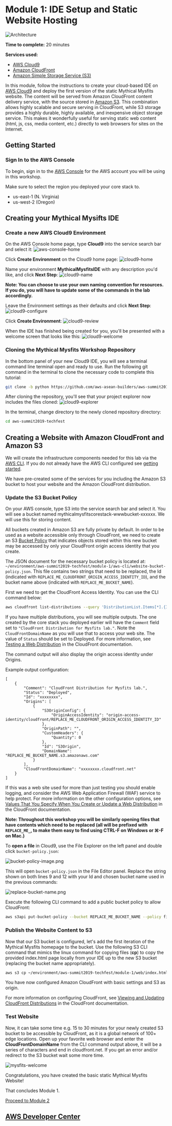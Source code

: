 # Module 1: IDE Setup and Static Website Hosting

![Architecture](/images/module-1/architecture-module-1.png)

**Time to complete:** 20 minutes

**Services used:**

* [AWS Cloud9](https://aws.amazon.com/cloud9/)
* [Amazon CloudFront](https://aws.amazon.com/cloudfront/)
* [Amazon Simple Storage Service (S3)](https://aws.amazon.com/s3/)

In this module, follow the instructions to create your cloud-based IDE on [AWS Cloud9](https://aws.amazon.com/cloud9/) and deploy the first version of the static Mythical Mysfits website. The content will be served from Amazon CloudFront content delivery service, with the source stored in [Amazon S3](https://aws.amazon.com/s3/). This combination allows highly scalable and secure serving in CloudFront, while S3 storage provides a highly durable, highly available, and inexpensive object storage service. This makes it wonderfully useful for serving static web content (html, js, css, media content, etc.) directly to web browsers for sites on the Internet.

## Getting Started

### Sign In to the AWS Console

To begin, sign in to the [AWS Console](https://console.aws.amazon.com) for the AWS account you will be using in this workshop.

Make sure to select the region you deployed your core stack to.

* us-east-1 (N. Virginia)
* us-west-2 (Oregon)

## Creating your Mythical Mysifts IDE

### Create a new AWS Cloud9 Environment

 On the AWS Console home page, type **Cloud9** into the service search bar and select it:
 ![aws-console-home](/images/module-1/cloud9-service.png)

Click **Create Environment** on the Cloud9 home page:
![cloud9-home](/images/module-1/cloud9-home.png)

Name your environment **MythicalMysfitsIDE** with any description you'd like, and click **Next Step**:
![cloud9-name](/images/module-1/cloud9-name-ide.png)

**Note: You can choose to use your own naming convention for resources. If you do, you will have to update some of the commands in the lab accordingly.**

Leave the Environment settings as their defaults and click **Next Step**:
![cloud9-configure](/images/module-1/cloud9-configure-env.png)

Click **Create Environment**:
![cloud9-review](/images/module-1/cloud9-review.png)

When the IDE has finished being created for you, you'll be presented with a welcome screen that looks like this:
![cloud9-welcome](/images/module-1/cloud9-welcome.png)

### Cloning the Mythical Mysfits Workshop Repository

In the bottom panel of your new Cloud9 IDE, you will see a terminal command line terminal open and ready to use.  Run the following git command in the terminal to clone the necessary code to complete this tutorial:

```bash
git clone -b python https://github.com/aws-asean-builders/aws-summit2019-techfest.git
```

After cloning the repository, you'll see that your project explorer now includes the files cloned:
![cloud9-explorer](/images/module-1/cloud9-explorer.png)

In the terminal, change directory to the newly cloned repository directory:

```bash
cd aws-summit2019-techfest
```

## Creating a Website with Amazon CloudFront and Amazon S3

We will create the infrastructure components needed for this lab via the [AWS CLI](https://aws.amazon.com/cli/). If you do not already have the AWS CLI configured see [getting started](http://docs.aws.amazon.com/cli/latest/userguide/).

We have pre-created some of the services for you including the Amazon S3 bucket to host your website and the Amazon CloudFront distribution.

### Update the S3 Bucket Policy

On your AWS console, type S3 into the service search bar and select it. You will see a bucket named mythicalmysfitscorestack-wwwbucket-xxxxxx. We will use this for storing content.

All buckets created in Amazon S3 are fully private by default. In order to be used as a website accessible only through CloudFront, we need to create an S3 [Bucket Policy](https://docs.aws.amazon.com/AmazonS3/latest/dev/example-bucket-policies.html) that indicates objects stored within this new bucket may be accessed by only your CloudFront origin access identity that you create. 

The JSON document for the necessary bucket policy is located at: `~/environment/aws-summit2019-techfest/module-1/aws-cli/website-bucket-policy.json`.  This file contains two strings that need to be replaced, the Id (indicated with `REPLACE_ME_CLOUDFRONT_ORIGIN_ACCESS_IDENTITY_ID`), and the bucket name above (indicated with `REPLACE_ME_BUCKET_NAME`). 

First we need to get the CloudFront Access Identity. You can use the CLI command below:

```bash
aws cloudfront list-distributions --query 'DistributionList.Items[*].{Id:Id, CloudFrontDomainName:DomainName, Comment:Comment, Status:Status, Origins:Origins}'
```

If you have multiple distributions, you will see multiple outputs. The one created by the core stack you deployed earlier will have the `Comment` field set to `"CloudFront Distribution for Mysfits lab."`. Note the `CloudFrontDomainName` as you will use that to access your web site. The value of `Status` should be set to Deployed.
For more information, see [Testing a Web Distribution](https://docs.aws.amazon.com/AmazonCloudFront/latest/DeveloperGuide/distribution-web-testing.html) in the CloudFront documentation.

The command output will also display the origin access identity under Origins.

Example output configuration:
```
[
    {
        "Comment": "CloudFront Distribution for Mysfits lab.", 
        "Status": "Deployed", 
        "Id": "xxxxxxxx", 
        "Origins": [
            {
                "S3OriginConfig": {
                    "OriginAccessIdentity": "origin-access-identity/cloudfront/REPLACE_ME_CLOUDFRONT_ORIGIN_ACCESS_IDENTITY_ID"
                }, 
                "OriginPath": "", 
                "CustomHeaders": {
                    "Quantity": 0
                }, 
                "Id": "S3Origin", 
                "DomainName": "REPLACE_ME_BUCKET_NAME.s3.amazonaws.com"
            }
        ], 
        "CloudFrontDomainName": "xxxxxxxx.cloudfront.net"
    }
]
```

If this was a web site used for more than just testing you should enable logging, and consider the AWS Web Application Firewall (WAF) service to help protect. For more information on the other configuration options, see [Values That You Specify When You Create or Update a Web Distribution](https://docs.aws.amazon.com/AmazonCloudFront/latest/DeveloperGuide/distribution-web-values-specify.html) in the CloudFront documentation.

**Note: Throughout this workshop you will be similarly opening files that have contents which need to be replaced (all will be prefixed with `REPLACE_ME_`, to make them easy to find using CTRL-F on Windows or ⌘-F on Mac.)**

To **open a file** in Cloud9, use the File Explorer on the left panel and double click `bucket-policy.json`:

![bucket-policy-image.png](/images/module-1/bucket-policy.png)

This will open `bucket-policy.json` in the File Editor panel.  Replace the string shown on both lines 9 and 12 with your Id and chosen bucket name used in the previous commands:

![replace-bucket-name.png](/images/module-1/replace-bucket-name.png)

Execute the following CLI command to add a public bucket policy to allow CloudFront:

```bash
aws s3api put-bucket-policy --bucket REPLACE_ME_BUCKET_NAME --policy file://~/environment/aws-summit2019-techfest/module-1/aws-cli/website-bucket-policy.json
```

### Publish the Website Content to S3

Now that our S3 bucket is configured, let's add the first iteration of the Mythical Mysfits homepage to the bucket.  Use the following S3 CLI command that mimics the linux command for copying files (**cp**) to copy the provided index.html page locally from your IDE up to the new S3 bucket (replacing the bucket name appropriately).

```bash
aws s3 cp ~/environment/aws-summit2019-techfest/module-1/web/index.html s3://REPLACE_ME_BUCKET_NAME/index.html
```

You have now configured Amazon CloudFront with basic settings and S3 as origin.

For more information on configuring CloudFront, see [Viewing and Updating CloudFront Distributions](https://docs.aws.amazon.com/AmazonCloudFront/latest/DeveloperGuide/HowToUpdateDistribution.html) in the CloudFront documentation.

### Test Website

Now, it can take some time e.g. 15 to 30 minutes for your newly created S3 bucket to be accessible by CloudFront, as it is a global network of 100+ edge locations. Open up your favorite web browser and enter the **CloudFrontDomainName** from the CLI command output above, it will be a series of characters and end in cloudfront.net. If you get an error and/or redirect to the S3 bucket wait some more time.

![mysfits-welcome](/images/module-1/mysfits-welcome.png)

Congratulations, you have created the basic static Mythical Mysfits Website!

That concludes Module 1.

[Proceed to Module 2](/module-2)

## [AWS Developer Center](https://developer.aws)
